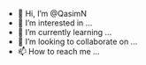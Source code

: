 - 👋 Hi, I’m @QasimN
- 👀 I’m interested in ...
- 🌱 I’m currently learning ...
- 💞️ I’m looking to collaborate on ...
- 📫 How to reach me ...

<!---
QasimN/QasimN is a ✨ special ✨ repository because its `README.md` (this file) appears on your GitHub profile.
You can click the Preview link to take a look at your changes.
--->

